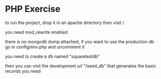 # PHP Exercise

to run the project, drop it in an apache directory then visit /

you need mod_rewrite enabled

there is no mongodb dump attached, if you want to use the production db go in config/env.php and uncomment it

you need to create a db named "squaretestdb"

then you can visit the development url "/seed_db" that generates the basic records you need